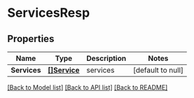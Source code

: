 # ServicesResp

## Properties
Name | Type | Description | Notes
------------ | ------------- | ------------- | -------------
**Services** | [**[]Service**](Service.md) | services | [default to null]

[[Back to Model list]](../README.md#documentation-for-models) [[Back to API list]](../README.md#documentation-for-api-endpoints) [[Back to README]](../README.md)


